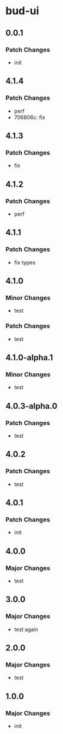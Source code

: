 # bud-ui

## 0.0.1

### Patch Changes

- init

## 4.1.4

### Patch Changes

- perf
- 706806c: fix

## 4.1.3

### Patch Changes

- fix

## 4.1.2

### Patch Changes

- perf

## 4.1.1

### Patch Changes

- fix types

## 4.1.0

### Minor Changes

- test

### Patch Changes

- test

## 4.1.0-alpha.1

### Minor Changes

- test

## 4.0.3-alpha.0

### Patch Changes

- test

## 4.0.2

### Patch Changes

- test

## 4.0.1

### Patch Changes

- init

## 4.0.0

### Major Changes

- test

## 3.0.0

### Major Changes

- test again

## 2.0.0

### Major Changes

- test

## 1.0.0

### Major Changes

- init
